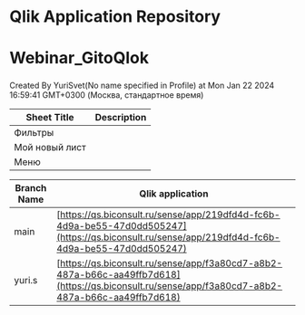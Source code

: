 # Qlik Application Repository 
# Webinar_GitoQlok
### 
Created By YuriSvet(No name specified in Profile) at Mon Jan 22 2024 16:59:41 GMT+0300 (Москва, стандартное время)




Sheet Title | Description
------------ | -------------
Фильтры|
Мой новый лист|
Меню|



Branch Name|Qlik application
---|---
main|[https://qs.biconsult.ru/sense/app/219dfd4d-fc6b-4d9a-be55-47d0dd505247](https://qs.biconsult.ru/sense/app/219dfd4d-fc6b-4d9a-be55-47d0dd505247)
yuri.s|[https://qs.biconsult.ru/sense/app/f3a80cd7-a8b2-487a-b66c-aa49ffb7d618](https://qs.biconsult.ru/sense/app/f3a80cd7-a8b2-487a-b66c-aa49ffb7d618)